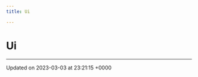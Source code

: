 ```yaml
---
title: Ui

---
```


# Ui








-------------------------------

Updated on 2023-03-03 at 23:21:15 +0000